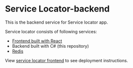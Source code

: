 # Service Locator-backend
This is the backend service for Service locator app.

Service locator consists of following services:

- [Frontend built with React](https://github.com/jacker92/servicelocator-frontend)
- Backend built with C# (this repository)
- [Redis](https://hub.docker.com/_/redis)

View [service locator frontend](https://github.com/jacker92/servicelocator-frontend) to see deployment instructions.